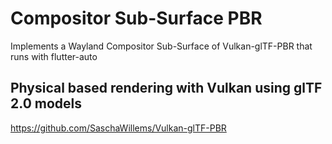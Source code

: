 # Compositor Sub-Surface PBR

Implements a Wayland Compositor Sub-Surface of Vulkan-glTF-PBR that runs with flutter-auto

## Physical based rendering with Vulkan using glTF 2.0 models 


https://github.com/SaschaWillems/Vulkan-glTF-PBR
